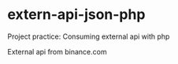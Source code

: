 # extern-api-json-php
Project practice: Consuming external api with php

External api from binance.com
